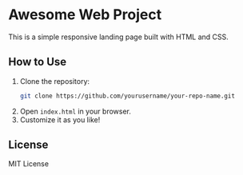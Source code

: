 # Awesome Web Project

This is a simple responsive landing page built with HTML and CSS.

## How to Use

1. Clone the repository:
   ```bash
   git clone https://github.com/yourusername/your-repo-name.git
   ```
2. Open `index.html` in your browser.
3. Customize it as you like!

## License

MIT License
